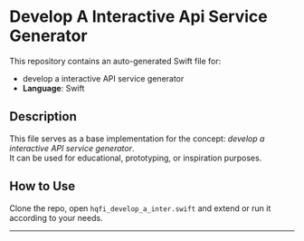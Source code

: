 # Develop A Interactive Api Service Generator

This repository contains an auto-generated Swift file for:

- develop a interactive API service generator
- **Language**: Swift

## Description

This file serves as a base implementation for the concept: *develop a interactive API service generator*.  
It can be used for educational, prototyping, or inspiration purposes.

## How to Use

Clone the repo, open `hqfi_develop_a_inter.swift` and extend or run it according to your needs.

---


